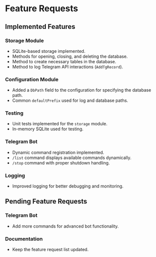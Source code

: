 # Feature Requests

## Implemented Features

### Storage Module
- SQLite-based storage implemented.
- Methods for opening, closing, and deleting the database.
- Method to create necessary tables in the database.
- Method to log Telegram API interactions (`AddTgRecord`).

### Configuration Module
- Added a `DbPath` field to the configuration for specifying the database path.
- Common `defaultPrefix` used for log and database paths.

### Testing
- Unit tests implemented for the `storage` module.
- In-memory SQLite used for testing.

### Telegram Bot
- Dynamic command registration implemented.
- `/list` command displays available commands dynamically.
- `/stop` command with proper shutdown handling.

### Logging
- Improved logging for better debugging and monitoring.

## Pending Feature Requests

### Telegram Bot
- Add more commands for advanced bot functionality.

### Documentation
- Keep the feature request list updated.